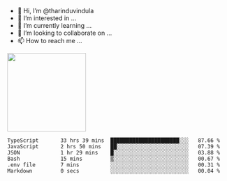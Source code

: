 - 👋 Hi, I’m @tharinduvindula
- 👀 I’m interested in ...
- 🌱 I’m currently learning ...
- 💞️ I’m looking to collaborate on ...
- 📫 How to reach me ...

<!---
tharinduvindula/tharinduvindula is a ✨ special ✨ repository because its `README.md` (this file) appears on your GitHub profile.
You can click the Preview link to take a look at your changes.
--->

<img height="180em" src="https://github-readme-stats.vercel.app/api?username=tharinduvindula&show_icons=true&hide_border=false&&count_private=true&include_all_commits=true" />


<!--START_SECTION:waka-->

```text
TypeScript       33 hrs 39 mins  ██████████████████████░░░   87.66 %
JavaScript       2 hrs 50 mins   ██░░░░░░░░░░░░░░░░░░░░░░░   07.39 %
JSON             1 hr 29 mins    █░░░░░░░░░░░░░░░░░░░░░░░░   03.88 %
Bash             15 mins         ▒░░░░░░░░░░░░░░░░░░░░░░░░   00.67 %
.env file        7 mins          ░░░░░░░░░░░░░░░░░░░░░░░░░   00.31 %
Markdown         0 secs          ░░░░░░░░░░░░░░░░░░░░░░░░░   00.04 %
```

<!--END_SECTION:waka-->
